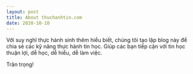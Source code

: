 ```yaml
---
layout: post
title: About thuchanhtin.com
date: 2020-10-10
---
```


Với suy nghĩ thực hành sinh thêm hiểu biết, chúng tôi tạo lập blog này để chia sẻ các kỹ năng thực hành tin học. Giúp các bạn tiếp cận với tin học thuận lợi, dễ học, dễ hiểu, dễ làm việc.

Trân trọng!